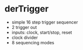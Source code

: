 # derTrigger
* simple 16 step trigger sequencer
* 2 trigger out
* inputs: clock, start/stop, reset
* clock divider
* 8 sequencing modes
